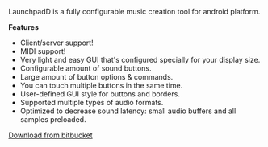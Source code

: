 

LaunchpadD is a fully configurable music creation tool for android platform.

**Features**

- Client/server support!
- MIDI support!
- Very light and easy GUI that's configured specially for your display size.
- Configurable amount of sound buttons.
- Large amount of button options & commands.
- You can touch multiple buttons in the same time.
- User-defined GUI style for buttons and borders.
- Supported multiple types of audio formats.
- Optimized to decrease sound latency: small audio buffers and all samples preloaded.

[Download from bitbucket](https://bitbucket.org/Monsterovich/launchpadd)
